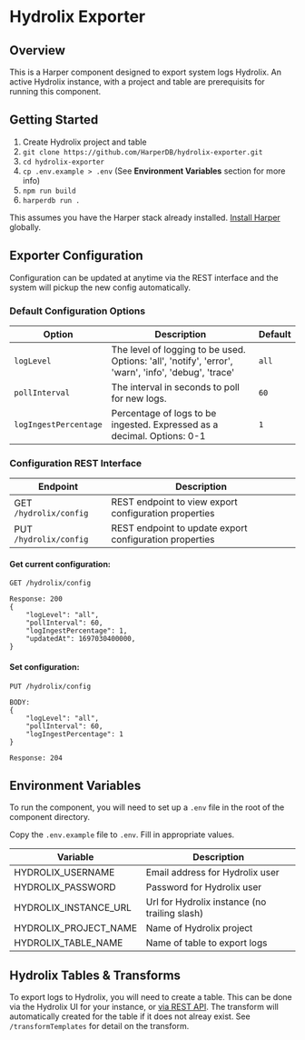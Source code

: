 # Hydrolix Exporter

## Overview

This is a Harper component designed to export system logs Hydrolix. An active Hydrolix instance, with a project and table are prerequisits for running this component.

## Getting Started

1. Create Hydrolix project and table
1. `git clone https://github.com/HarperDB/hydrolix-exporter.git`
1. `cd hydrolix-exporter`
1. `cp .env.example > .env` (See **Environment Variables** section for more info)
1. `npm run build`
1. `harperdb run .`

This assumes you have the Harper stack already installed. [Install Harper](https://docs.harperdb.io/docs/deployments/install-harperdb) globally.

## Exporter Configuration

Configuration can be updated at anytime via the REST interface and the system will pickup the new config automatically.

### Default Configuration Options

| Option                | Description                                                                                          | Default |
| --------------------- | ---------------------------------------------------------------------------------------------------- | ------- |
| `logLevel`            | The level of logging to be used. Options: 'all', 'notify', 'error', 'warn', 'info', 'debug', 'trace' | `all`   |
| `pollInterval`        | The interval in seconds to poll for new logs.                                                        | `60`    |
| `logIngestPercentage` | Percentage of logs to be ingested. Expressed as a decimal. Options: 0-1                              | `1`     |

### Configuration REST Interface

| Endpoint               | Description                                             |
| ---------------------- | ------------------------------------------------------- |
| GET `/hydrolix/config` | REST endpoint to view export configuration properties   |
| PUT `/hydrolix/config` | REST endpoint to update export configuration properties |

#### Get current configuration:

```
GET /hydrolix/config

Response: 200
{
    "logLevel": "all",
    "pollInterval": 60,
    "logIngestPercentage": 1,
    "updatedAt": 1697030400000,
}
```

#### Set configuration:

```
PUT /hydrolix/config

BODY:
{
    "logLevel": "all",
    "pollInterval": 60,
    "logIngestPercentage": 1
}

Response: 204
```

## Environment Variables

To run the component, you will need to set up a `.env` file in the root of the component directory.

Copy the `.env.example` file to `.env`. Fill in appropriate values.

| Variable              | Description                                   |
| --------------------- | --------------------------------------------- |
| HYDROLIX_USERNAME     | Email address for Hydrolix user               |
| HYDROLIX_PASSWORD     | Password for Hydrolix user                    |
| HYDROLIX_INSTANCE_URL | Url for Hydrolix instance (no trailing slash) |
| HYDROLIX_PROJECT_NAME | Name of Hydrolix project                      |
| HYDROLIX_TABLE_NAME   | Name of table to export logs                  |

## Hydrolix Tables & Transforms

To export logs to Hydrolix, you will need to create a table. This can be done via the Hydrolix UI for your instance, or [via REST API](https://docs.hydrolix.io/reference/config_v1_orgs_projects_tables_create).
The transform will automatically created for the table if it does not alreay exist. See `/transformTemplates` for detail on the transform.
